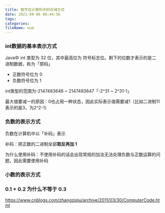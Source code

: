 ```yaml
---
title: 数字在计算机中的存储方式
date: 2021-09-06 08:44:56
tags:
categories: 
fileName: num
---
```


 ### int数据的基本表示方式

Java中 int 类型为 32 位，其中最高位为 符号标志位。剩下的位数才表示的是二进制数据，称为「原码」

* 正数符号位为 0
* 负数符号位为 1



int类型的范围为-2147483648 ~ 2147483647「-2^31 ~ 2^31-1」

最大值要减一的原因：0也占用一种状态，因此实际表示值需要减1（比如二进制11表示的是3，为2^2-1）

### 负数的表示方式

负数在计算机中以「补码」表示

补码：把正数的⼆进制全部**取反再加 1**

为什么使用补码：不使用补码的话会出现常规的加法无法处理负数与正数运算的问题，因此需要使用补码



### 小数的表示方式





### 0.1 + 0.2 为什么不等于 0.3





https://www.cnblogs.com/zhangziqiu/archive/2011/03/30/ComputerCode.html
